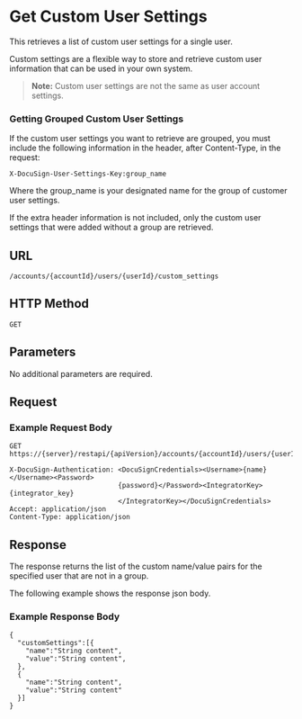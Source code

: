 # Get Custom User Settings

This retrieves a list of custom user settings for a single user.

Custom settings are a flexible way to store and retrieve custom user information that can be used in your own system.

>**Note:** Custom user settings are not the same as user account settings.

### Getting Grouped Custom User Settings

If the custom user settings you want to retrieve are grouped, you must include the following information in the header, after Content-Type, in the request:

    X-DocuSign-User-Settings-Key:group_name

Where the group_name is your designated name for the group of customer user settings.

If the extra header information is not included, only the custom user settings that were added without a group are retrieved.

## URL

    /accounts/{accountId}/users/{userId}/custom_settings

## HTTP Method

    GET

## Parameters

No additional parameters are required.

## Request

### Example Request Body

    GET https://{server}/restapi/{apiVersion}/accounts/{accountId}/users/{userId}/custom_settings
    
    X-DocuSign-Authentication: <DocuSignCredentials><Username>{name}</Username><Password>
                               {password}</Password><IntegratorKey>{integrator_key}
                               </IntegratorKey></DocuSignCredentials>
    Accept: application/json
    Content-Type: application/json

## Response

The response returns the list of the custom name/value pairs for the specified user that are not in a group.

The following example shows the response json body.

### Example Response Body

    {
      "customSettings":[{
        "name":"String content",
        "value":"String content",
      },
      {
        "name":"String content",
        "value":"String content"
      }]
    }

